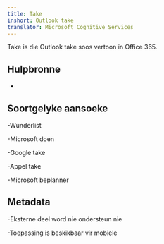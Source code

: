 ```yaml
---
title: Take
inshort: Outlook take
translator: Microsoft Cognitive Services
---
```


Take is die Outlook take soos vertoon in Office 365.

Hulpbronne
---------

-   

Soortgelyke aansoeke
--------------------

-Wunderlist

-Microsoft doen

-Google take

-Appel take

-Microsoft beplanner

Metadata
--------

-Eksterne deel word nie ondersteun nie

-Toepassing is beskikbaar vir mobiele


